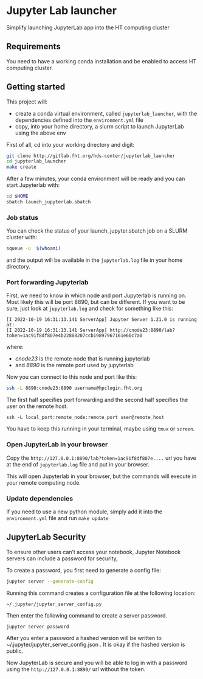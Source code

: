 # Jupyter Lab launcher

Simplify launching JupyterLab app into the HT computing cluster

## Requirements

You need to have a working conda installation and be enabled to access HT computing cluster.

## Getting started

This project will:
* create a conda virtual environment, called `jupyterlab_launcher`, 
with the dependencies defined into the `environment.yml` file
* copy, into your home directory, a slurm script to launch JupyterLab using the above env 

First of all, cd into your working directory and digit:

```bash
git clone http://gitlab.fht.org/hds-center/jupyterlab_launcher
cd jupyterlab_launcher
make create

```

After a few minutes, your conda environment will be ready and you can start Jupyterlab with:

```bash
cd $HOME
sbatch launch_jupyterlab.sbatch
```

### Job status

You can check the status of your launch_jupyter.sbatch job on a SLURM cluster with:

```bash
squeue -u  $(whoami)
```

and the output will be available in the `jupyterlab.log` file in your home directory.

### Port forwarding Jupyterlab

First, we need to know in which node and port Jupyterlab is running on. Most likely this will be port 8890, but can be different. 
If you want to be sure, just look at `jupyterlab.log` and check for something like this:
```
[I 2022-10-19 16:31:13.141 ServerApp] Jupyter Server 1.21.0 is running at:
[I 2022-10-19 16:31:13.141 ServerApp] http://cnode23:8890/lab?token=1ac91f8df807e4b22888207ccb19897967161e60c7a0
```
where:
* *cnode23* is the remote node that is running jupyterlab
* and *8890* is the remote port used by jupyterlab

Now you can connect to this node and port like this:

```bash
ssh -L 8890:cnode23:8890 username@hpclogin.fht.org
```

The first half specifies port forwarding and the second half specifies the user on the remote host.

`ssh -L local_port:remote_node:remote_port user@remote_host`

You have to keep this running in your terminal, maybe using `tmux` or `screen`.

### Open JupyterLab in your browser

Copy the `http://127.0.0.1:8890/lab?token=1ac91f8df807e....` url you have at the end of `jupyterlab.log` file and put in your browser.

This will open Jupyterlab in your browser, but the commands will execute in your remote computing node.

### Update dependencies

If you need to use a new python module, simply add it into the `environment.yml` file and run `make update`

## JupyterLab Security

To ensure other users can’t access your notebook, Jupyter Notebook servers can include a password for security,

To create a password, you first need to generate a config file:

```bash
jupyter server --generate-config
```

Running this command creates a configuration file at the following location:

`~/.jupyter/jupyter_server_config.py`

Then enter the following command to create a server password.

```bash
jupyter server password
```

After you enter a password a hashed version will be written to ~/.jupyter/jupyter_server_config.json . It is okay if the hashed version is public.

Now JupyterLab is secure and you will be able to log in with a password using the `http://127.0.0.1:8890/` url without the token.